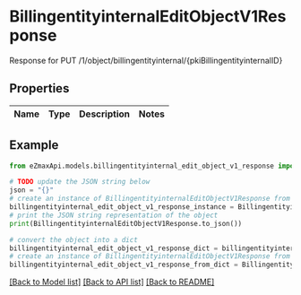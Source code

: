 # BillingentityinternalEditObjectV1Response

Response for PUT /1/object/billingentityinternal/{pkiBillingentityinternalID}

## Properties

Name | Type | Description | Notes
------------ | ------------- | ------------- | -------------

## Example

```python
from eZmaxApi.models.billingentityinternal_edit_object_v1_response import BillingentityinternalEditObjectV1Response

# TODO update the JSON string below
json = "{}"
# create an instance of BillingentityinternalEditObjectV1Response from a JSON string
billingentityinternal_edit_object_v1_response_instance = BillingentityinternalEditObjectV1Response.from_json(json)
# print the JSON string representation of the object
print(BillingentityinternalEditObjectV1Response.to_json())

# convert the object into a dict
billingentityinternal_edit_object_v1_response_dict = billingentityinternal_edit_object_v1_response_instance.to_dict()
# create an instance of BillingentityinternalEditObjectV1Response from a dict
billingentityinternal_edit_object_v1_response_from_dict = BillingentityinternalEditObjectV1Response.from_dict(billingentityinternal_edit_object_v1_response_dict)
```
[[Back to Model list]](../README.md#documentation-for-models) [[Back to API list]](../README.md#documentation-for-api-endpoints) [[Back to README]](../README.md)


